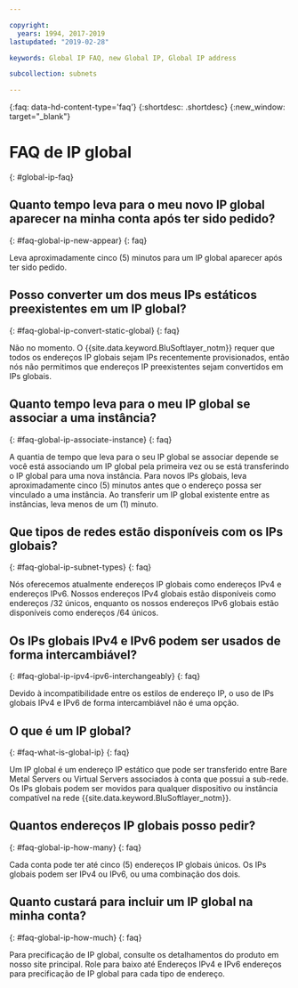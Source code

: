 ```yaml
---

copyright:
  years: 1994, 2017-2019
lastupdated: "2019-02-28"

keywords: Global IP FAQ, new Global IP, Global IP address

subcollection: subnets

---
```


{:faq: data-hd-content-type='faq'}
{:shortdesc: .shortdesc}
{:new_window: target="_blank"}


# FAQ de IP global
{: #global-ip-faq}


## Quanto tempo leva para o meu novo IP global aparecer na minha conta após ter sido pedido?
{: #faq-global-ip-new-appear} 
{: faq}

Leva aproximadamente cinco (5) minutos para um IP global aparecer após ter sido pedido.


## Posso converter um dos meus IPs estáticos preexistentes em um IP global?
{: #faq-global-ip-convert-static-global} 
{: faq}

Não no momento. O {{site.data.keyword.BluSoftlayer_notm}} requer que todos os endereços IP globais sejam IPs recentemente provisionados, então nós não permitimos que endereços IP preexistentes sejam convertidos em IPs globais.


## Quanto tempo leva para o meu IP global se associar a uma instância?
{: #faq-global-ip-associate-instance} 
{: faq}

A quantia de tempo que leva para o seu IP global se associar depende se você está associando um IP global pela primeira vez ou se está transferindo o IP global para uma nova instância. Para novos IPs globais, leva aproximadamente cinco (5) minutos antes que o endereço possa ser vinculado a uma instância. Ao transferir um IP global existente entre as instâncias, leva menos de um (1) minuto.


## Que tipos de redes estão disponíveis com os IPs globais?
{: #faq-global-ip-subnet-types} 
{: faq}

Nós oferecemos atualmente endereços IP globais como endereços IPv4 e endereços IPv6. Nossos endereços IPv4 globais estão disponíveis como endereços /32 únicos, enquanto os nossos endereços IPv6 globais estão disponíveis como endereços /64 únicos.


## Os IPs globais IPv4 e IPv6 podem ser usados de forma intercambiável?
{: #faq-global-ip-ipv4-ipv6-interchangeably} 
{: faq}

Devido à incompatibilidade entre os estilos de endereço IP, o uso de IPs globais IPv4 e IPv6 de forma intercambiável não é uma opção.


## O que é um IP global?
{: #faq-what-is-global-ip} 
{: faq}

Um IP global é um endereço IP estático que pode ser transferido entre Bare Metal Servers ou Virtual Servers associados à conta que possui a sub-rede. Os IPs globais podem ser movidos para qualquer dispositivo ou instância compatível na rede {{site.data.keyword.BluSoftlayer_notm}}.


## Quantos endereços IP globais posso pedir?
{: #faq-global-ip-how-many} 
{: faq}

Cada conta pode ter até cinco (5) endereços IP globais únicos. Os IPs globais podem ser IPv4 ou IPv6, ou uma combinação dos dois.


## Quanto custará para incluir um IP global na minha conta?
{: #faq-global-ip-how-much} 
{: faq}

Para precificação de IP global, consulte os detalhamentos do produto em nosso site principal. Role para baixo até Endereços IPv4 e IPv6 endereços para precificação de IP global para cada tipo de endereço.
